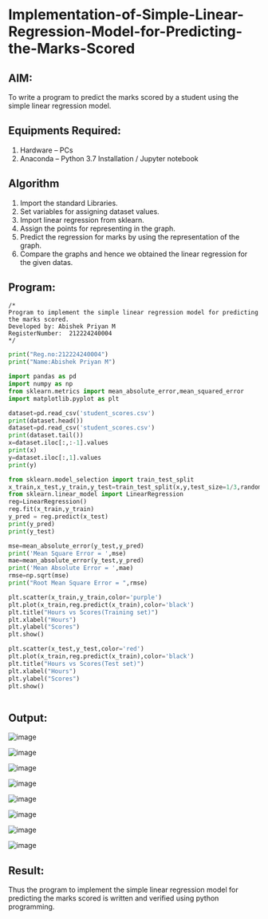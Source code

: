 # Implementation-of-Simple-Linear-Regression-Model-for-Predicting-the-Marks-Scored

## AIM:
To write a program to predict the marks scored by a student using the simple linear regression model.

## Equipments Required:
1. Hardware – PCs
2. Anaconda – Python 3.7 Installation / Jupyter notebook

## Algorithm

1. Import the standard Libraries.
2. Set variables for assigning dataset values.
3. Import linear regression from sklearn.
4. Assign the points for representing in the graph.
5. Predict the regression for marks by using the representation of the graph.
6. Compare the graphs and hence we obtained the linear regression for the given datas.

## Program:
```
/*
Program to implement the simple linear regression model for predicting the marks scored.
Developed by: Abishek Priyan M
RegisterNumber:  212224240004
*/
```

```py
print("Reg.no:212224240004")
print("Name:Abishek Priyan M")

import pandas as pd
import numpy as np
from sklearn.metrics import mean_absolute_error,mean_squared_error
import matplotlib.pyplot as plt

dataset=pd.read_csv('student_scores.csv')
print(dataset.head())
dataset=pd.read_csv('student_scores.csv')
print(dataset.tail())
x=dataset.iloc[:,:-1].values
print(x)
y=dataset.iloc[:,1].values
print(y)

from sklearn.model_selection import train_test_split
x_train,x_test,y_train,y_test=train_test_split(x,y,test_size=1/3,random_state=0)
from sklearn.linear_model import LinearRegression
reg=LinearRegression()
reg.fit(x_train,y_train)
y_pred = reg.predict(x_test)
print(y_pred)
print(y_test)

mse=mean_absolute_error(y_test,y_pred)
print('Mean Square Error = ',mse)
mae=mean_absolute_error(y_test,y_pred)
print('Mean Absolute Error = ',mae)
rmse=np.sqrt(mse)
print("Root Mean Square Error = ",rmse)

plt.scatter(x_train,y_train,color='purple')
plt.plot(x_train,reg.predict(x_train),color='black')
plt.title("Hours vs Scores(Training set)")
plt.xlabel("Hours")
plt.ylabel("Scores")
plt.show()

plt.scatter(x_test,y_test,color='red')
plt.plot(x_train,reg.predict(x_train),color='black')
plt.title("Hours vs Scores(Test set)")
plt.xlabel("Hours")
plt.ylabel("Scores")
plt.show()



```

## Output:

![image](https://github.com/user-attachments/assets/19839221-616b-4473-8d3d-cdd036f013f3)

![image](https://github.com/user-attachments/assets/f0db926d-ba8e-41a2-b308-3e1664040e3f)

![image](https://github.com/user-attachments/assets/b31788ac-1864-4645-9d7f-96404ca174ed)

![image](https://github.com/user-attachments/assets/ea050c07-73ee-4d42-82bb-d319b2552191)

![image](https://github.com/user-attachments/assets/e5550ff8-892e-432e-929a-95e05d5d4cd2)

![image](https://github.com/user-attachments/assets/e8475ddb-3aa3-4d6b-8884-cd1ad7f26c42)

![image](https://github.com/user-attachments/assets/13accdec-c895-442d-ae33-da8381c0e5ee)

![image](https://github.com/user-attachments/assets/af1575f3-7e52-4991-a620-a668dca76842)


## Result:
Thus the program to implement the simple linear regression model for predicting the marks scored is written and verified using python programming.

